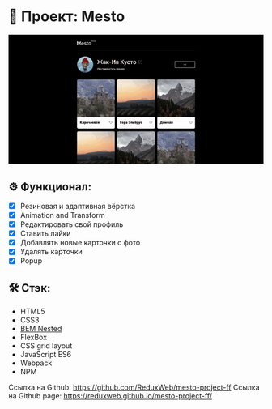 # 📝 Проект: Mesto

<img src="/mesto.gif">

## ⚙️ Функционал:

- [x] Резиновая и адаптивная вёрстка
- [x] Animation and Transform
- [x] Редактировать свой профиль
- [x] Ставить лайки
- [x] Добавлять новые карточки с фото
- [x] Удалять карточки
- [x] Popup

## 🛠️ Стэк:

- HTML5
- CSS3
- [BEM Nested](https://ru.bem.info/methodology/filestructure/)
- FlexBox
- CSS grid layout
- JavaScript ES6
- Webpack
- NPM

Ссылка на Github: https://github.com/ReduxWeb/mesto-project-ff
Ссылка на Github page: https://reduxweb.github.io/mesto-project-ff/
